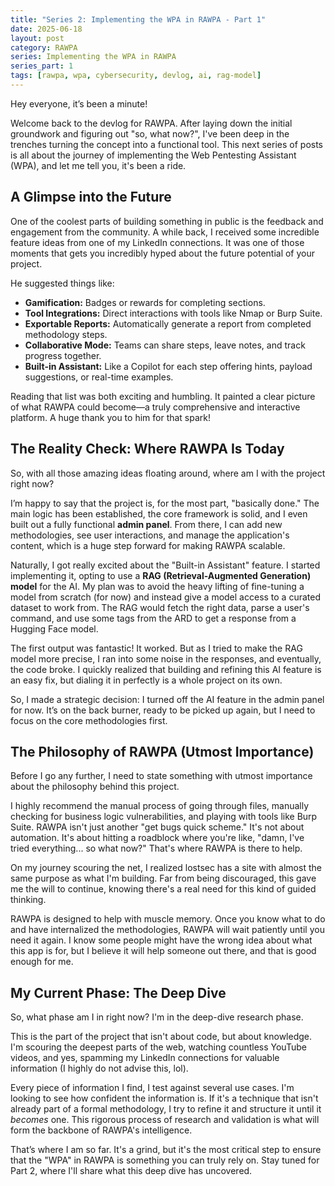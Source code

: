 ```yaml
---
title: "Series 2: Implementing the WPA in RAWPA - Part 1"
date: 2025-06-18
layout: post
category: RAWPA
series: Implementing the WPA in RAWPA
series_part: 1
tags: [rawpa, wpa, cybersecurity, devlog, ai, rag-model]
---
```


Hey everyone, it’s been a minute!

Welcome back to the devlog for RAWPA. After laying down the initial groundwork and figuring out "so, what now?", I've been deep in the trenches turning the concept into a functional tool. This next series of posts is all about the journey of implementing the Web Pentesting Assistant (WPA), and let me tell you, it's been a ride.

## A Glimpse into the Future

One of the coolest parts of building something in public is the feedback and engagement from the community. A while back, I received some incredible feature ideas from one of my LinkedIn connections. It was one of those moments that gets you incredibly hyped about the future potential of your project.

He suggested things like:

* **Gamification:** Badges or rewards for completing sections.
* **Tool Integrations:** Direct interactions with tools like Nmap or Burp Suite.
* **Exportable Reports:** Automatically generate a report from completed methodology steps.
* **Collaborative Mode:** Teams can share steps, leave notes, and track progress together.
* **Built-in Assistant:** Like a Copilot for each step offering hints, payload suggestions, or real-time examples.

Reading that list was both exciting and humbling. It painted a clear picture of what RAWPA could become—a truly comprehensive and interactive platform. A huge thank you to him for that spark!

## The Reality Check: Where RAWPA Is Today

So, with all those amazing ideas floating around, where am I with the project right now?

I’m happy to say that the project is, for the most part, "basically done." The main logic has been established, the core framework is solid, and I even built out a fully functional **admin panel**. From there, I can add new methodologies, see user interactions, and manage the application's content, which is a huge step forward for making RAWPA scalable.

Naturally, I got really excited about the "Built-in Assistant" feature. I started implementing it, opting to use a **RAG (Retrieval-Augmented Generation) model** for the AI. My plan was to avoid the heavy lifting of fine-tuning a model from scratch (for now) and instead give a model access to a curated dataset to work from. The RAG would fetch the right data, parse a user's command, and use some tags from the ARD to get a response from a Hugging Face model.

The first output was fantastic! It worked. But as I tried to make the RAG model more precise, I ran into some noise in the responses, and eventually, the code broke. I quickly realized that building and refining this AI feature is an easy fix, but dialing it in perfectly is a whole project on its own.

So, I made a strategic decision: I turned off the AI feature in the admin panel for now. It’s on the back burner, ready to be picked up again, but I need to focus on the core methodologies first.

## The Philosophy of RAWPA (Utmost Importance)

Before I go any further, I need to state something with utmost importance about the philosophy behind this project.

I highly recommend the manual process of going through files, manually checking for business logic vulnerabilities, and playing with tools like Burp Suite. RAWPA isn't just another "get bugs quick scheme." It's not about automation. It's about hitting a roadblock where you're like, "damn, I've tried everything... so what now?" That's where RAWPA is there to help.

On my journey scouring the net, I realized lostsec has a site with almost the same purpose as what I'm building. Far from being discouraged, this gave me the will to continue, knowing there's a real need for this kind of guided thinking.

RAWPA is designed to help with muscle memory. Once you know what to do and have internalized the methodologies, RAWPA will wait patiently until you need it again. I know some people might have the wrong idea about what this app is for, but I believe it will help someone out there, and that is good enough for me.

## My Current Phase: The Deep Dive

So, what phase am I in right now? I'm in the deep-dive research phase.

This is the part of the project that isn't about code, but about knowledge. I'm scouring the deepest parts of the web, watching countless YouTube videos, and yes, spamming my LinkedIn connections for valuable information (I highly do not advise this, lol).

Every piece of information I find, I test against several use cases. I'm looking to see how confident the information is. If it's a technique that isn't already part of a formal methodology, I try to refine it and structure it until it *becomes* one. This rigorous process of research and validation is what will form the backbone of RAWPA's intelligence.

That’s where I am so far. It's a grind, but it's the most critical step to ensure that the "WPA" in RAWPA is something you can truly rely on. Stay tuned for Part 2, where I'll share what this deep dive has uncovered.